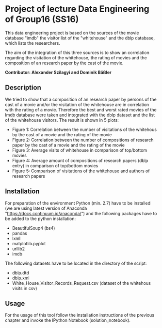 
# Project of lecture Data Engineering of Group16 (SS16)

This data engineering project is based on the sources of the movie database "imdb" the visitor list 
of the "whitehouse" and the dblp database, which lists the researchers.

The aim of the integration of this three sources is to show an correlation regarding the visitation
of the whitehouse, the rating of movies and the composition of an research paper by the cast of the movie.

**Contributor: Alexander Szilagyi and Dominik Bäßler**

## Description
We tried to show that a composition of an research paper by persons of the cast of a movie and/or the visitation
of the whitehouse are in correlation with the rating of a movie. Therefore the best and worst rated movies of the
Imdb database were taken and integrated with the dblp dataset and the list of the whitehouse visitors. The result
is shown in 5 plots:
 - Figure 1: Correlation between the number of visitations of the whitehous by the cast of a movie and the rating of the movie
 - Figure 2: Correlation between the number of compositions of research paper by the cast of a movie and the rating of the movie
 - Figure 3: Average visits of whitehouse in comparison of top/bottom movies
 - Figure 4: Average amount of compositions of research papers (dblp entry) in comparison of top/bottom movies
 - Figure 5: Comparison of visitations of the whitehouse and authors of research papers


## Installation
For preparation of the environment Python (min. 2.7) have to be installed (we are using latest version of Anaconda "https://docs.continuum.io/anaconda/") and the following packages have to be added
to the python installation:
 - BeautifulSoup4 (bs4)
 - pandas
 - lxml
 - matplotlib.pyplot
 - urllib2
 - imdb
 
The following datasets have to be located in the directory of the script:
 - dblp.dtd
 - dblp.xml
 - White_House_Visitor_Records_Request.csv (dataset of the whitehous visits in csv)

## Usage

For the usage of this tool follow the installation instructions of the previous chapter
and invoke the IPython Notebook (solution_notebook).
